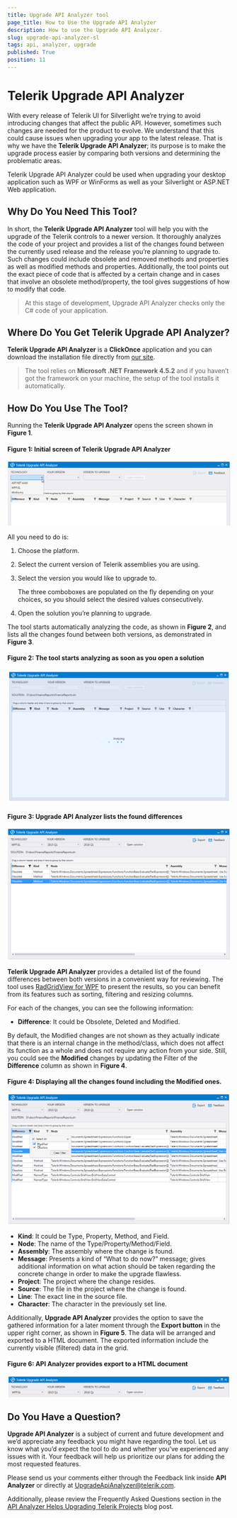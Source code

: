 ```yaml
---
title: Upgrade API Analyzer tool
page_title: How to Use the Upgrade API Analyzer
description: How to use the Upgrade API Analyzer. 
slug: upgrade-api-analyzer-sl
tags: api, analyzer, upgrade
published: True
position: 11
---
```


# Telerik Upgrade API Analyzer 

With every release of Telerik UI for Silverlight we’re trying to avoid introducing changes that affect the public API. However, sometimes such changes are needed for the product to evolve. We understand that this could cause issues when upgrading your app to the latest release. That is why we have the **Telerik Upgrade API Analyzer**; its purpose is to make the upgrade process easier by comparing both versions and determining the problematic areas.

Telerik Upgrade API Analyzer could be used when upgrading your desktop application such as WPF or WinForms as well as your Silverlight or ASP.NET Web application.

## Why Do You Need This Tool?
           
In short, the __Telerik Upgrade API Analyzer__ tool will help you with the upgrade of the Telerik controls to a newer version. It thoroughly analyzes the code of your project and provides a list of the changes found between the currently used release and the release you’re planning to upgrade to. Such changes could include obsolete and removed methods and properties as well as modified methods and properties. Additionally, the tool points out the exact piece of code that is affected by a certain change and in cases that involve an obsolete method/property, the tool gives suggestions of how to modify that code.                      


>At this stage of development, Upgrade API Analyzer checks only the C# code of your application. 

## Where Do You Get Telerik Upgrade API Analyzer?

**Telerik Upgrade API Analyzer** is a **ClickOnce** application and you can download the installation file directly from [our site](https://demos.telerik.com/UpgradeAPIAnalyzer/setup.exe).

>The tool relies on **Microsoft .NET Framework 4.5.2** and if you haven’t got the framework on your machine, the setup of the tool installs it automatically.

## How Do You Use The Tool?

Running the __Telerik Upgrade API Analyzer__ opens the screen shown in __Figure 1__.

#### __Figure 1: Initial screen of Telerik Upgrade API Analyzer__
![{{ site.framework_name }} Initial screen of Telerik Upgrade API Analyzer](images/upgrade-api-analyzer_0.png)

All you need to do is:

1. Choose the platform.

2. Select the current version of Telerik assemblies you are using.

3. Select the version you would like to upgrade to. 

	The three comboboxes are populated on the fly depending on your choices, so you should select the desired values consecutively.

4. Open the solution you’re planning to upgrade.  


The tool starts automatically analyzing the code, as shown in __Figure 2__, and lists all the changes found between both versions, as demonstrated in __Figure 3__. 

#### __Figure 2: The tool starts analyzing as soon as you open a solution__
![{{ site.framework_name }} The tool starts analyzing as soon as you open a solution](images/upgrade-api-analyzer_1.png)

#### __Figure 3: Upgrade API Analyzer lists the found differences__
![{{ site.framework_name }} Upgrade API Analyzer lists the found differences](images/upgrade-api-analyzer_2.png)
 
__Telerik Upgrade API Analyzer__ provides a detailed list of the found differences between both versions in a convenient way for reviewing.  The tool uses [RadGridView for WPF](https://docs.telerik.com/devtools/wpf/controls/radgridview/overview2.html) to present the results, so you can benefit from its features such as sorting, filtering and resizing columns. 

For each of the changes, you can see the following information:

* __Difference__: It could be Obsolete, Deleted and Modified.

By default, the Modified changes are not shown as they actually indicate that there is an internal change in the method/class, which does not affect its function as a whole and does not require any action from your side. Still, you could see the __Modified__ changes by updating the Filter of the __Difference__ column as shown in __Figure 4__.

#### __Figure 4: Displaying all the changes found including the Modified ones.__
![{{ site.framework_name }} Displaying all the changes found including the Modified ones.](images/upgrade-api-analyzer_3.png)

* __Kind__: It could be Type, Property, Method, and Field.
* __Node__: The name of the Type/Property/Method/Field.
* __Assembly__: The assembly where the change is found.
* __Message__: Presents a kind of “What to do now?” message; gives additional information on what action should be taken regarding the concrete change in order to make the upgrade flawless.
* __Project__: The project where the change resides.
* __Source__: The file in the project where the change is found.
* __Line__: The exact line in the source file.
* __Character__: The character in the previously set line.

Additionally, __Upgrade API Analyzer__ provides the option to save the gathered information for a later moment through the __Export button__ in the upper right corner, as shown in __Figure 5__. The data will be arranged and exported to a HTML document. The exported information include the currently visible (filtered) data in the grid. 

#### __Figure 6: API Analyzer provides export to a HTML document__
![{{ site.framework_name }} API Analyzer provides export to a HTML document](images/upgrade-api-analyzer_4.png)

## Do You Have a Question?

__Upgrade API Analyzer__ is a subject of current and future development and we’d appreciate any feedback you might have regarding the tool. Let us know what you’d expect the tool to do and whether you’ve experienced any issues with it. Your feedback will help us prioritize our plans for adding the most requested features.

Please send us your comments either through the Feedback link inside __API Analyzer__ or directly at [UpgradeApiAnalyzer@telerik.com](mailto:UpgradeApiAnalyzer@telerik.com).

Additionally, please review the Frequently Asked Questions section in the [API Analyzer Helps Upgrading Telerik Projects](http://www.telerik.com/blogs/api-analyzer-helps-upgrading-telerik-projects) blog post.
